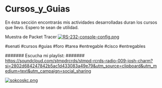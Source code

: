 # Cursos_y_Guias
En ésta sección encontrarás mis actividades desarrolladas duran los cursos que llevo. Espero te sean de utilidad.

Muestra de Packet Tracer
[![RS-232-console-config.png](https://i.postimg.cc/50JQL8p6/RS-232-console-config.png)](https://postimg.cc/jW8jrwpb)

#senati #cursos #guias #foro #tarea #entregable #cisco #entregables

#######     Escucha mi playlist:    #######
https://soundcloud.com/stmpdrcrds/stmpd-rcrds-radio-009-josh-charm?si=2802d684247842b5ac1d433083a49e79&utm_source=clipboard&utm_medium=text&utm_campaign=social_sharing

[![sokcoskc.png](https://i.postimg.cc/k50FZVsm/sokcoskc.png)](https://postimg.cc/8Fb6fzxK)
